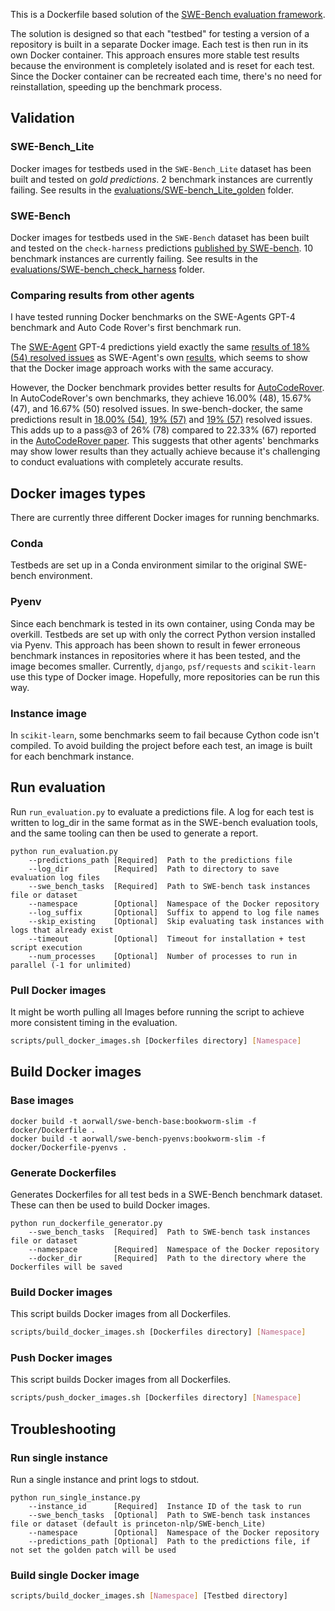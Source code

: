 This is a Dockerfile based solution of the [SWE-Bench evaluation framework](https://github.com/princeton-nlp/SWE-bench/tree/main/swebench/harness).

The solution is designed so that each "testbed" for testing a version of a repository is built in a separate Docker
image. Each test is then run in its own Docker container. This approach ensures more stable test results because the
environment is completely isolated and is reset for each test. Since the Docker container can be recreated each time,
there's no need for reinstallation, speeding up the benchmark process.

## Validation

### SWE-Bench_Lite
Docker images for testbeds used in the `SWE-Bench_Lite` dataset has been built and tested on _gold predictions_. 
2 benchmark instances are currently failing. 
See results in the [evaluations/SWE-bench_Lite_golden](https://github.com/aorwall/SWE-bench-docker/blob/main/evaluations/SWE-bench_Lite_golden) folder. 

### SWE-Bench
Docker images for testbeds used in the `SWE-Bench` dataset has been built and tested on the `check-harness` predictions
[published by SWE-bench](https://github.com/princeton-nlp/SWE-bench/tree/main/docs/20240415_eval_bug). 
10 benchmark instances are currently failing. 
See results in the [evaluations/SWE-bench_check_harness](https://github.com/aorwall/SWE-bench-docker/blob/main/evaluations/SWE-bench_Lite_golden_harness) folder.

### Comparing results from other agents
I have tested running Docker benchmarks on the SWE-Agents GPT-4 benchmark and Auto Code Rover's first benchmark run.

The [SWE-Agent](https://github.com/princeton-nlp/SWE-agent) GPT-4 predictions yield exactly the same
[results of 18% (54) resolved issues](https://github.com/aorwall/SWE-bench-docker/blob/main/evaluations/20240402_sweagent_gpt4) 
as SWE-Agent's own [results](https://github.com/swe-bench/experiments/blob/main/evaluation/lite/20240402_sweagent_gpt4/results/results.json), 
which seems to show that the Docker image approach works with the same accuracy. 

However, the Docker benchmark provides better results for [AutoCodeRover](https://github.com/nus-apr/auto-code-rover). 
In AutoCodeRover's own benchmarks, they achieve 16.00% (48), 15.67% (47), and 16.67% (50) resolved issues. In 
swe-bench-docker, the same predictions result in [18.00% (54)](https://github.com/aorwall/SWE-bench-docker/blob/main/evaluations/auto-code-rover-run-1), 
[19% (57)](https://github.com/aorwall/SWE-bench-docker/blob/main/evaluations/auto-code-rover-run-2) and 
[19% (57)](https://github.com/aorwall/SWE-bench-docker/blob/main/evaluations/auto-code-rover-run-3) resolved issues. 
This adds up to a pass@3 of 26% (78) compared to 22.33% (67) reported in the [AutoCodeRover paper](https://arxiv.org/pdf/2404.05427).
This suggests that other agents' benchmarks may show lower results than they actually achieve because it's challenging
to conduct evaluations with completely accurate results.

## Docker images types
There are currently three different Docker images for running benchmarks.

### Conda
Testbeds are set up in a Conda environment similar to the original SWE-bench environment.

### Pyenv
Since each benchmark is tested in its own container, using Conda may be overkill. Testbeds are set up with only the
correct Python version installed via Pyenv. This approach has been shown to result in fewer erroneous benchmark 
instances in repositories where it has been tested, and the image becomes smaller. Currently, `django`, `psf/requests` 
and `scikit-learn` use this type of Docker image. Hopefully, more repositories can be run this way.

### Instance image
In `scikit-learn`, some benchmarks seem to fail because Cython code isn't compiled. To avoid building the project before each test, an image is built for each benchmark instance.


## Run evaluation
Run `run_evaluation.py` to evaluate a predictions file. A log for each test is written to log_dir in the same format
as in the SWE-bench evaluation tools, and the same tooling can then be used to generate a report. 

```
python run_evaluation.py 
    --predictions_path [Required]  Path to the predictions file 
    --log_dir          [Required]  Path to directory to save evaluation log files 
    --swe_bench_tasks  [Required]  Path to SWE-bench task instances file or dataset 
    --namespace        [Optional]  Namespace of the Docker repository 
    --log_suffix       [Optional]  Suffix to append to log file names
    --skip_existing    [Optional]  Skip evaluating task instances with logs that already exist
    --timeout          [Optional]  Timeout for installation + test script execution
    --num_processes    [Optional]  Number of processes to run in parallel (-1 for unlimited)
```

### Pull Docker images
It might be worth pulling all Images before running the script to achieve more consistent timing in the evaluation. 

```bash
scripts/pull_docker_images.sh [Dockerfiles directory] [Namespace]
```
## Build Docker images

### Base images
```commandline
docker build -t aorwall/swe-bench-base:bookworm-slim -f docker/Dockerfile .                                 
docker build -t aorwall/swe-bench-pyenvs:bookworm-slim -f docker/Dockerfile-pyenvs .                                 

```

### Generate Dockerfiles
Generates Dockerfiles for all test beds in a SWE-Bench benchmark dataset. These can then be used to build Docker images.

```
python run_dockerfile_generator.py 
    --swe_bench_tasks  [Required]  Path to SWE-bench task instances file or dataset 
    --namespace        [Required]  Namespace of the Docker repository 
    --docker_dir       [Required]  Path to the directory where the Dockerfiles will be saved
```

### Build Docker images
This script builds Docker images from all Dockerfiles.

```bash
scripts/build_docker_images.sh [Dockerfiles directory] [Namespace]
```

### Push Docker images
This script builds Docker images from all Dockerfiles.

```bash
scripts/push_docker_images.sh [Dockerfiles directory] [Namespace]
```

## Troubleshooting

### Run single instance
Run a single instance and print logs to stdout. 

```
python run_single_instance.py 
    --instance_id      [Required]  Instance ID of the task to run
    --swe_bench_tasks  [Optional]  Path to SWE-bench task instances file or dataset (default is princeton-nlp/SWE-bench_Lite)
    --namespace        [Optional]  Namespace of the Docker repository
    --predictions_path [Optional]  Path to the predictions file, if not set the golden patch will be used
```

### Build single Docker image

```bash
scripts/build_docker_images.sh [Namespace] [Testbed directory]
```

